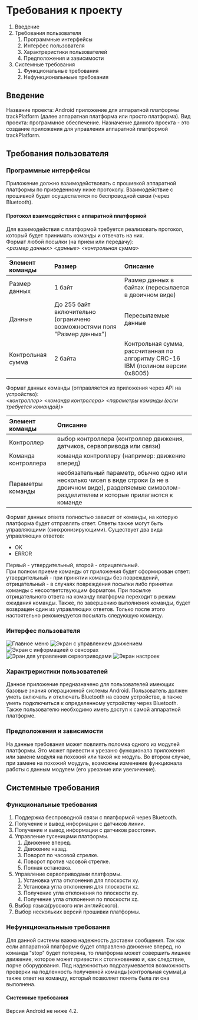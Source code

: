 # Требования к проекту

1. Введение
2. Требования пользователя
	1. Программные интерфейсы
	2. Интерфес пользователя
	3. Характреристики пользователей
	4. Предположения и зависимости
3. Системные требования
	1. Функциональные требования
	2. Нефункциональныые требования

## Введение 
Название проекта: Android приложение для аппаратной платформы trackPlatform (далее аппаратная платформа или просто платформа). 
Вид проекта: программное обеспечение. 
Назначение данного проекта - это создание приложения для управления аппаратной платформой trackPlatform. 

## Требования пользователя
### Программные интерфейсы
Приложение должно взаимодействовать с прошивкой аппаратной платформы по приведенному ниже протоколу. 
Взаимодействие с прошивкой будет осуществлятся по беспроводной связи (через Bluetooth).
#### Протокол взаимодействия с аппаратной платформой 
Для взаимодействия с платформой требуется реализовать протокол, который будет принимать команды и отвечать на них.  
Формат любой посылки (на прием или передачу):  
*<размер данных> <данные> <контрольная сумма>*  

| Элемент команды | Размер | Описание |
|:---|:---|:---|
| Размер данных | 1 байт | Размер данных в байтах (пересылается в двоичном виде) |
| Данные | До 255 байт включительно (ограничено возможностями поля "Размер данных") | Пересылаемые данные |
| Контрольная сумма | 2 байта | Контрольная сумма, рассчитанная по алгоритму CRC-16 IBM (полином версии 0x8005) |

Формат данных команды (отправляется из приложения через API на устройство):  
*<контроллер> <команда контролера> <параметры команды (если требуется командой)>*  

| Элемент команды | Описание |
|:---|:---|
| Контроллер | выбор контроллера (контроллер движения, датчиков, сервопривода или связи) |
| Команда контроллера | команда контроллеру (например: движение вперед) |
| Параметры команды | необязательный параметр, обычно одно или несколько чисел в виде строки (а не в двоичном виде), разделяемые символом-разделителем и которые прилагаются к команде |

Формат данных ответа полностью зависит от команды, на которую платформа будет отправлять ответ.
Ответы также могут быть управляющими (синхронизирующими). Существует два вида управляющих ответов:  
- OK
- ERROR

Первый - утвердительный, второй - отрицательный.  
При полном приеме команды от приложения будет сформирован ответ: 
утвердительный - при принятии команды без повреждений, отрицательный - в случаях 
повреждения посылки либо принятии команды с несоответствующим форматом.
При посылке отрицательного ответа на команду платформа переходит в режим ожидания команды.
Также, по завершению выполнения команды, будет возвращен один из управляющих ответов. 
Только после этого настоятельно рекомендуется посылать следующую команду.

### Интерфес пользователя
![](user_interface/main_menu.png "Главное меню")
![](user_interface/motion_activity.png "Экран с управлением движением")
![](user_interface/sensors_activity.png "Экран с информацией о сенсорах")
![](user_interface/servo_activity.png "Эран для управления сервоприводами")
![](user_interface/settings_activity.png "Экран настроек")
### Характреристики пользователей 
Данное приложение предназначено для пользователей имеющих базовые знания операционной системы Android. 
Пользователь должен уметь включать и отключать Bluetooth на своем устройстве, а также уметь подключиться 
к определенному устройству через Bluetooth. Также пользователю необходимо иметь доступ к самой аппаратной 
платформе.

### Предположения и зависимости
На данные требования может повлиять поломка одного из модулей платформы. Это может привести к урезаню функционала 
приложения или замене модуля на похожий или такой же модуль. Во втором случае, при замене на похожий моудуль, возможны 
изменение функционала работы с данным модулем (его урезание или увеличение).

## Системные требования

### Функциональные требования
1. Поддержка беспроводной связи с платформой через Bluetooth.
2. Получение и вывод информации с датчиков линии.
3. Получение и вывод информации с датчиков расстояни.
4. Управление гусеницами платформы.
	1. Движение вперед.
	2. Движение назад.
	3. Поворот по часовой стрелке.
	4. Поворот против часовой стрелке.
	5. Полная остановка.
5. Управление сервоприводами платформы.
	1. Установка угла отклонения для плоскости xy.
	2. Установка угла отклонения для плоскости xz.
	3. Получение угла отклонения по плоскости xy.
	4. Получение угла отклонения по плоскости xz.
6. Выбор языка(русского или английского).
7. Выбор нескольких версий прошивки платформы.

### Нефункциональныые требования
Для данной системы важна надежность доставки сообщения. Так как если аппаратной платформе будет отправлено 
движение вперед, но команда "stop" будет потеряна, то платформа может совершить лишнее движение, которое может привести 
к столкновению и, как следствие, порче оборудования. Под надежностью подразумевается возможность проверки на подленность 
полученной команды(контрольная сумма),а также ответ на команду, который позволяет понять была ли она выполнена.

#### Системные требования
Версия Android не ниже 4.2.